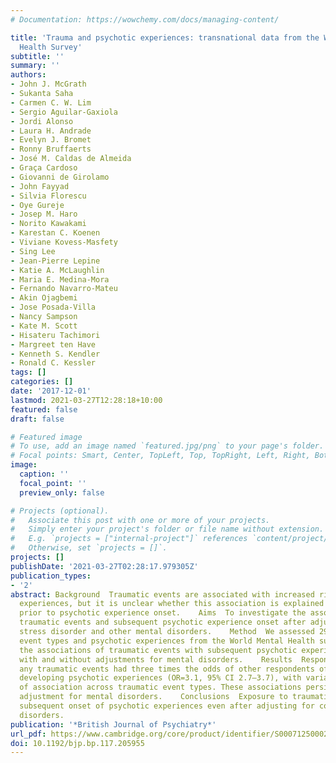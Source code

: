 ```yaml
---
# Documentation: https://wowchemy.com/docs/managing-content/

title: 'Trauma and psychotic experiences: transnational data from the World Mental
  Health Survey'
subtitle: ''
summary: ''
authors:
- John J. McGrath
- Sukanta Saha
- Carmen C. W. Lim
- Sergio Aguilar-Gaxiola
- Jordi Alonso
- Laura H. Andrade
- Evelyn J. Bromet
- Ronny Bruffaerts
- José M. Caldas de Almeida
- Graça Cardoso
- Giovanni de Girolamo
- John Fayyad
- Silvia Florescu
- Oye Gureje
- Josep M. Haro
- Norito Kawakami
- Karestan C. Koenen
- Viviane Kovess-Masfety
- Sing Lee
- Jean-Pierre Lepine
- Katie A. McLaughlin
- Maria E. Medina-Mora
- Fernando Navarro-Mateu
- Akin Ojagbemi
- Jose Posada-Villa
- Nancy Sampson
- Kate M. Scott
- Hisateru Tachimori
- Margreet ten Have
- Kenneth S. Kendler
- Ronald C. Kessler
tags: []
categories: []
date: '2017-12-01'
lastmod: 2021-03-27T12:28:18+10:00
featured: false
draft: false

# Featured image
# To use, add an image named `featured.jpg/png` to your page's folder.
# Focal points: Smart, Center, TopLeft, Top, TopRight, Left, Right, BottomLeft, Bottom, BottomRight.
image:
  caption: ''
  focal_point: ''
  preview_only: false

# Projects (optional).
#   Associate this post with one or more of your projects.
#   Simply enter your project's folder or file name without extension.
#   E.g. `projects = ["internal-project"]` references `content/project/deep-learning/index.md`.
#   Otherwise, set `projects = []`.
projects: []
publishDate: '2021-03-27T02:28:17.979305Z'
publication_types:
- '2'
abstract: Background  Traumatic events are associated with increased risk of psychotic
  experiences, but it is unclear whether this association is explained by mental disorders
  prior to psychotic experience onset.    Aims  To investigate the associations between
  traumatic events and subsequent psychotic experience onset after adjusting for post-traumatic
  stress disorder and other mental disorders.    Method  We assessed 29 traumatic
  event types and psychotic experiences from the World Mental Health surveys and examined
  the associations of traumatic events with subsequent psychotic experience onset
  with and without adjustments for mental disorders.    Results  Respondents with
  any traumatic events had three times the odds of other respondents of subsequently
  developing psychotic experiences (OR=3.1, 95% CI 2.7–3.7), with variability in strength
  of association across traumatic event types. These associations persisted after
  adjustment for mental disorders.    Conclusions  Exposure to traumatic events predicts
  subsequent onset of psychotic experiences even after adjusting for comorbid mental
  disorders.
publication: '*British Journal of Psychiatry*'
url_pdf: https://www.cambridge.org/core/product/identifier/S0007125000285668/type/journal_article
doi: 10.1192/bjp.bp.117.205955
---
```

